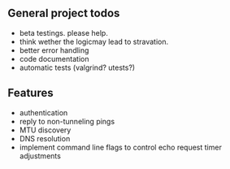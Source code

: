 ## General project todos

* beta testings. please help.
* think wether the logicmay lead to stravation.
* better error handling
* code documentation
* automatic tests (valgrind? utests?)

## Features

* authentication
* reply to non-tunneling pings
* MTU discovery
* DNS resolution
* implement command line flags to control echo request timer adjustments
